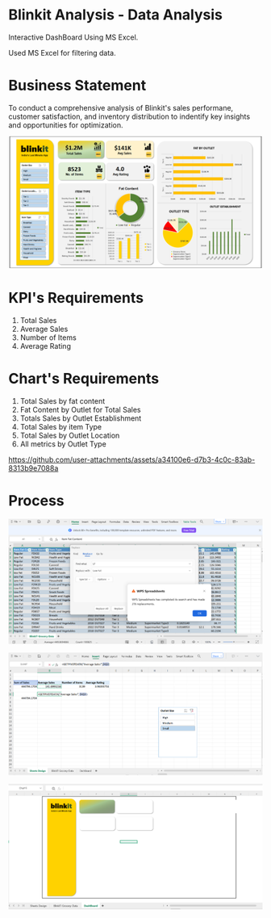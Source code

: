 # Blinkit Analysis - Data Analysis
Interactive DashBoard Using MS Excel.

Used MS Excel for filtering data.

# Business Statement
To conduct a comprehensive analysis of Blinkit's sales performane, customer satisfaction, and inventory distribution to indentify key insights and opportunities for optimization.

![image alt](https://github.com/annastudent2003/Blinkit-Analysis---Data-analysis/blob/f190b901690c7ca9d4bb2d719dcc6c376ad766fb/Images/Screenshot%202025-07-16%20013246.png)

# KPI's Requirements
1) Total Sales
2) Average Sales
3) Number of Items
4) Average Rating

# Chart's Requirements
1) Total Sales by fat content
2) Fat Content by Outlet for Total Sales
3) Totals Sales by Outlet Establishment
4) Total Sales by item Type
5) Total Sales by Outlet Location
6) All metrics by Outlet Type
   


https://github.com/user-attachments/assets/a34100e6-d7b3-4c0c-83ab-8313b9e7088a


# Process

![image alt](https://github.com/annastudent2003/Blinkit-Analysis---Data-analysis/blob/1a0a63af7a000cbb9582e6918120472a4489bd5b/Images/1st%20step.png)

![image alt](https://github.com/annastudent2003/Blinkit-Analysis---Data-analysis/blob/1a0a63af7a000cbb9582e6918120472a4489bd5b/Images/2nd%20step.png)

![image alt](https://github.com/annastudent2003/Blinkit-Analysis---Data-analysis/blob/f970828ed0f9caa03cafe1e79b66f588f8a9bbee/Images/3rd%20step.png)

